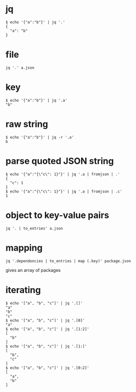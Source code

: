 # jq

```
$ echo '{"a":"b"}' | jq '.'
{
  "a": "b"
}
```

# file

`jq '.' a.json`

# key

```
$ echo '{"a":"b"}' | jq '.a'
"b"
```

# raw string

```
$ echo '{"a":"b"}' | jq -r '.a'
b
```

# parse quoted JSON string

```
$ echo '{"a":"{\"c\": 1}"}' | jq '.a | fromjson | .' 
{
  "c": 1
}
$ echo '{"a":"{\"c\": 1}"}' | jq '.a | fromjson | .c' 
1
```

# object to key-value pairs

`jq '. | to_entries' a.json`

# mapping

`jq '.dependencies | to_entries | map (.key)' package.json`

gives an array of packages

# iterating

```
$ echo '["a", "b", "c"]' | jq '.[]'
"a"
"b"
"c"
$ echo '["a", "b", "c"]' | jq '.[0]'
"a"
$ echo '["a", "b", "c"]' | jq '.[1:2]'
[
  "b"
]
$ echo '["a", "b", "c"]' | jq '.[1:]'
[
  "b",
  "c"
]
$ echo '["a", "b", "c"]' | jq '.[0:2]'
[
  "a",
  "b"
]
```
